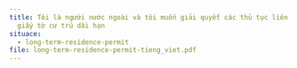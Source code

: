 ```yaml
---
title: Tôi là người nước ngoài và tôi muốn giải quyết các thủ tục liên quan đến
  giấy tờ cư trú dài hạn
situace:
  - long-term-residence-permit
file: long-term-residence-permit-tieng_viet.pdf
---
```

